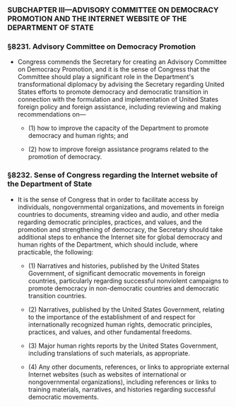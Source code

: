 ### SUBCHAPTER III—ADVISORY COMMITTEE ON DEMOCRACY PROMOTION AND THE INTERNET WEBSITE OF THE DEPARTMENT OF STATE

### §8231. Advisory Committee on Democracy Promotion
* Congress commends the Secretary for creating an Advisory Committee on Democracy Promotion, and it is the sense of Congress that the Committee should play a significant role in the Department's transformational diplomacy by advising the Secretary regarding United States efforts to promote democracy and democratic transition in connection with the formulation and implementation of United States foreign policy and foreign assistance, including reviewing and making recommendations on—

  * (1) how to improve the capacity of the Department to promote democracy and human rights; and

  * (2) how to improve foreign assistance programs related to the promotion of democracy.

### §8232. Sense of Congress regarding the Internet website of the Department of State
* It is the sense of Congress that in order to facilitate access by individuals, nongovernmental organizations, and movements in foreign countries to documents, streaming video and audio, and other media regarding democratic principles, practices, and values, and the promotion and strengthening of democracy, the Secretary should take additional steps to enhance the Internet site for global democracy and human rights of the Department, which should include, where practicable, the following:

  * (1) Narratives and histories, published by the United States Government, of significant democratic movements in foreign countries, particularly regarding successful nonviolent campaigns to promote democracy in non-democratic countries and democratic transition countries.

  * (2) Narratives, published by the United States Government, relating to the importance of the establishment of and respect for internationally recognized human rights, democratic principles, practices, and values, and other fundamental freedoms.

  * (3) Major human rights reports by the United States Government, including translations of such materials, as appropriate.

  * (4) Any other documents, references, or links to appropriate external Internet websites (such as websites of international or nongovernmental organizations), including references or links to training materials, narratives, and histories regarding successful democratic movements.